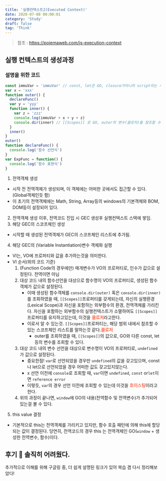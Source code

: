 ```yaml
---
title: '실행컨텍스트2(Executed Context)'
date: 2020-07-08 00:00:01
category: 'Study'
draft: false
tag: 'Think'
---
```


> 참조 : <https://poiemaweb.com/js-execution-context>

## 실행 컨텍스트의 생성과정

### 설명을 위한 코드

```javascript
const immuVar = 'immuVar' // const, let은 GO, closure가아니라 script라는 새로운곳에 추가됨.
var x = 'xxx'
function outer() {
  declareFunc()
  var y = 'yyy'
  function inner() {
    var z = 'zzz'
    console.log(immuVar + x + y + z)
    console.dir(inner) // [[Scopes]] 로 GO, outer의 변수(클로저)를 참조할 수 있음.
  }
  inner()
}
outer()
function declareFunc() {
  console.log('함수 선언식')
}
var ExpFunc = function() {
  console.log('함수 표현식')
}
```

1. 전역객체 생성

- 시작 전 전역객체가 생성되며, 이 객체에는 어떠한 곳에서도 접근할 수 있다.(Global객체인듯 함)
- 이 초기의 전역객체에는 Math, String, Array등의 windows의 기본객체와 BOM, DOM등이 설정되어 있다.

2. 전역객체 생성 이후, 전역코드 진입 시 GEC 생성후 실행컨텍스트 스택에 쌓임.
3. 해당 GEC의 스코프체인 생성

- 시작할 때 생성된 전역객체가 GEC의 스코프체인 리스트에 추가됨.

4. 해당 GEC의 (Variable Instantiation)변수 객체화 실행

- VI는, VO에 프로퍼티와 값을 추가하는것을 의미한다.
- VI 순서(위의 코드 기준)
  1. (Function Code의 경우에만) 매개변수가 VO의 프로퍼티로, 인수가 값으로 설정된다. 전역이면 아님
  2. 대상 코드 내의 함수선언을 대상으로 함수명이 VO의 프로퍼티로, 생성된 함수 객체가 값으로 설정된다.
     - 이때 생성된 함수객체를 `console.dir(outer)` 혹은 `console.dir(inner)` 를 조회하였을 때, `[[Scopes]]`프로퍼티를 갖게되는데, 자신의 실행환경(Lexical Scope)과 자신을 포함하는 외부함수의 환경, 전역객체를 가리킨다. 자신을 포함하는 외부함수의 실행컨텍스트가 소멸하여도 `[[Scopes]]`프로퍼티를 유지하고있는데, 이것을 <b style="color : tomato">클로저</b>라고한다.
     - 이로서 알 수 있는것. `[[Scopes]]`프로퍼티는, 해당 범위 내에서 참조할 수 있는 스코프체인 리스트를 말하는것 같다.<b style="color : tomato">클로저</b>
       - outer를 조회하였을 때, `[[Scopes]]`의 값으로, GO와 다른 const, let등의 변수를 조회할 수 있다.
  3. 대상 코드 내의 변수 선언을 대상으로 변수명이 VO의 프로퍼티로, `undefined`가 값으로 설정된다.
     - 중요한점! `var`로 선언되었을 경우만 `undefined`의 값을 갖고있으며, const나 let으로 선언되었을 경우 어떠한 값도 갖고있지않는다.
     - x 선언 이전에 `console`로 조회할 때, `var`이면 `undefined`, `const` or`let`이면 `reference error`
     - 이렇듯, `var`의 경우 선언 이전에 조회할 수 있는데 이것을 <b style="color : tomato">호이스팅</b>이라고 한다.
  4. 위의 과정이 끝나면, `window`에 GO의 내용(전역함수 및 전역변수)가 추가되어있는걸 볼 수 있다.

5. this value 결정

- 기본적으로 this는 전역객체를 가리키고 있지만, 함수 호출 패턴에 의해 this에 할당되는 값이 결정된다. 당연히, 전역코드의 경우 this 는 전역객체인 GO(`window` + 생성한 전역변수, 함수)이다.

## 후기 😬 솔직히 어려웠다.

추가적으로 이해를 위해 구글링 중, 더 쉽게 설명된 링크가 있어 복습 겸 다시 정리해보았다!
